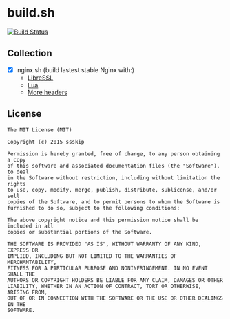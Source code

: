 # build.sh

[![Build Status](https://travis-ci.org/ssskip/build.sh.png?branch=master)](https://travis-ci.org/ssskip/build.sh)


## Collection

- [x] nginx.sh (build lastest stable Nginx with:)
    * [LibreSSL](https://www.libressl.org/)
    * [Lua](https://github.com/openresty/lua-nginx-module)
    * [More headers](https://github.com/openresty/headers-more-nginx-module)



## License

    The MIT License (MIT)
    
    Copyright (c) 2015 ssskip
    
    Permission is hereby granted, free of charge, to any person obtaining a copy
    of this software and associated documentation files (the "Software"), to deal
    in the Software without restriction, including without limitation the rights
    to use, copy, modify, merge, publish, distribute, sublicense, and/or sell
    copies of the Software, and to permit persons to whom the Software is
    furnished to do so, subject to the following conditions:
    
    The above copyright notice and this permission notice shall be included in all
    copies or substantial portions of the Software.
    
    THE SOFTWARE IS PROVIDED "AS IS", WITHOUT WARRANTY OF ANY KIND, EXPRESS OR
    IMPLIED, INCLUDING BUT NOT LIMITED TO THE WARRANTIES OF MERCHANTABILITY,
    FITNESS FOR A PARTICULAR PURPOSE AND NONINFRINGEMENT. IN NO EVENT SHALL THE
    AUTHORS OR COPYRIGHT HOLDERS BE LIABLE FOR ANY CLAIM, DAMAGES OR OTHER
    LIABILITY, WHETHER IN AN ACTION OF CONTRACT, TORT OR OTHERWISE, ARISING FROM,
    OUT OF OR IN CONNECTION WITH THE SOFTWARE OR THE USE OR OTHER DEALINGS IN THE
    SOFTWARE.
